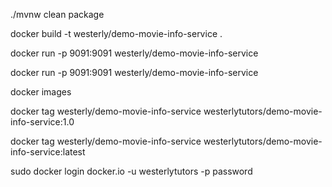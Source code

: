 ./mvnw clean package

docker build -t westerly/demo-movie-info-service .

docker run -p 9091:9091 westerly/demo-movie-info-service

docker run -p 9091:9091 westerly/demo-movie-info-service

docker images

docker tag westerly/demo-movie-info-service westerlytutors/demo-movie-info-service:1.0

docker tag westerly/demo-movie-info-service westerlytutors/demo-movie-info-service:latest

sudo docker login docker.io -u westerlytutors -p password
